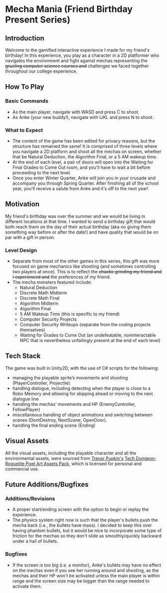 # Mecha Mania (Friend Birthday Present Series)

## Introduction
Welcome to the gamified interactive experience I made for my friend's birthday! In this experience, you play as a character in a 2D platformer who navigates the environment and fight against mechas representing the ~~grueling computer science courses and~~ challenges we faced together throughout our college experience. 

## How To Play
### Basic Commands
- As the main player, navigate with WASD and press C to shoot.
- As Anke (your new buddy!), navigate with IJKL and press N to shoot.
  
### What to Expect
- The content of the game has been edited for privacy reasons, but the structure has remained the same! It is comprised of three levels where you navigate a 2D platform and shoot all the mechas on screen, whether that be Natural Deduction, the Algorithm Final, or a 5 AM wakeup time. 
- At the end of each level, a pair of doors will open into the Waiting for Final Grades to Come Out room, and you'll have to wait a bit before proceeding to the next level. 
- Once you enter Winter Quarter, Anke will join you in your crusade and accompany you through Spring Quarter. After finishing all of the school year, you'll receive a salute from Anke and it's off to the next year!

## Motivation
My friend's birthday was over the summer and we would be living in different locations at that time. I wanted to send a birthday gift that would both reach them on the day of their actual birthday (aka no giving them something way before or after the date!) and have quality that would be on par with a gift in person. 

### Level Design
- Separate from most of the other games in this series, this gift was more focused on game mechanics like shooting (and sometimes controlling two players at once). This is to reflect the ~~chaotic grinding my friend and I experienced and~~ the preferences of my friend.
- The mecha monsters featured include:
  - Natural Deduction
  - Discrete Math Midterm
  - Discrete Math Final
  - Algorithm Midterm
  - Algorithm Final
  - 5 AM Wakeup Time (this is specific to my friend)
  - Computer Security Projects
  - Computer Security Writeups (separate from the coding projects themselves)
  - Waiting for Grades to Come Out (an undefeatable, noninteractable NPC that is nevertheless unfailingly present at the end of each level) 

## Tech Stack
The game was built in Unity2D, with the use of C# scripts for the following:
- managing the playable sprite’s movements and shooting (PlayerController, Projectile)
- handling dialogue, including detecting when the player is close to a Robo Memory and allowing for skipping ahead or moving to the next dialogue line
- handling the mechas' movements and HP (EnemyController, FollowPlayer)
- miscellaneous handling of object animations and switching between scenes (DontDestroy, NextScene, OpenDoor).
- handling the final ending scene (Ending)

## Visual Assets
All the visual assets, including the playable character and all the environmental assets, were sourced from [Trevor Pupkin's](https://trevor-pupkin.itch.io/) [Tech Dungeon: Roguelite Pixel Art Assets Pack](https://trevor-pupkin.itch.io/tech-dungeon-roguelite), which is licensed for personal and commercial use.
  
## Future Additions/Bugfixes
### Additions/Revisions
- A proper start/ending screen with the option to begin or replay the experience.
- The physics system right now is such that the player's bullets push the mecha back (i.e., the bullets have mass). I decided to keep this over having phantom bullets, but it would be nice to incorporate some type of friction for the mechas so they don't slide as smoothly/quickly backward under a hail of bullets.
### Bugfixes
- If the screen is too big (i.e. a monitor), Anke's bullets may have no effect on the mechas even if you see her running around and shooting, as the mechas and their HP won't be activated unless the main player is within range and the screen size may be bigger than the range needed to activate them.


